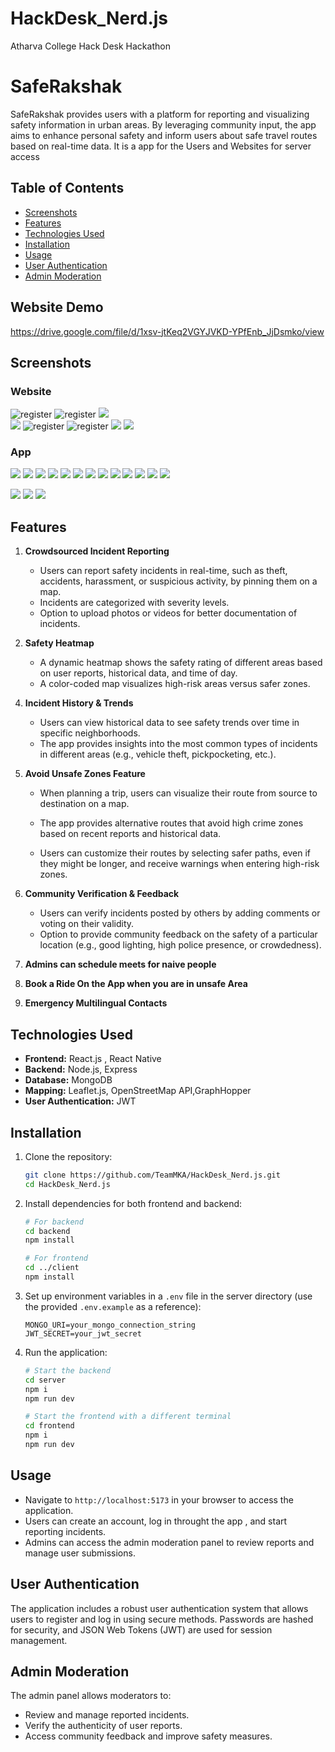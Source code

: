 # HackDesk_Nerd.js

Atharva College Hack Desk Hackathon

# SafeRakshak

SafeRakshak provides users with a platform for reporting and visualizing safety information in urban areas. By leveraging community input, the app aims to enhance personal safety and inform users about safe travel routes based on real-time data. It is a app for the Users and Websites for server access

## Table of Contents

-   [Screenshots](#screenshots)
-   [Features](#features)
-   [Technologies Used](#technologies-used)
-   [Installation](#installation)
-   [Usage](#usage)
-   [User Authentication](#user-authentication)
-   [Admin Moderation](#admin-moderation)

## Website Demo

https://drive.google.com/file/d/1xsv-jtKeq2VGYJVKD-YPfEnb_JjDsmko/view

## Screenshots

### Website

![register](</assets/WhatsApp%20Image%202024-09-28%20at%202.36.03%20PM%20(2).jpeg>)
![register](</assets/WhatsApp%20Image%202024-09-28%20at%202.36.01%20PM%20(1).jpeg>)
![](/assets/WhatsApp%20Image%202024-09-28%20at%202.36.01%20PM.jpeg)  
![](/assets/WhatsApp%20Image%202024-09-28%20at%202.36.03%20PM.jpeg)
![register](</assets/WhatsApp%20Image%202024-09-28%20at%202.36.02%20PM%20(2).jpeg>)
![register](</assets/WhatsApp%20Image%202024-09-28%20at%202.36.01%20PM%20(2).jpeg>)
![](</assets/WhatsApp%20Image%202024-09-28%20at%202.36.00%20PM%20(1).jpeg>)
![](/assets/WhatsApp%20Image%202024-09-28%20at%202.36.02%20PM.jpeg)

### App

![](/assets/Screenshot_2024-09-28-14-52-32-65_f73b71075b1de7323614b647fe394240.jpg)
![](/assets/Screenshot_2024-09-28-14-52-37-81_f73b71075b1de7323614b647fe394240.jpg)
![](/assets/Screenshot_2024-09-28-14-38-44-53_f73b71075b1de7323614b647fe394240.jpg)
![](/assets/Screenshot_2024-09-28-14-38-50-25_f73b71075b1de7323614b647fe394240.jpg)
![](/assets/Screenshot_2024-09-28-14-53-25-14_f73b71075b1de7323614b647fe394240.jpg)
![](/assets/Screenshot_2024-09-28-14-53-33-19_f73b71075b1de7323614b647fe394240.jpg)
![](</assets/Screenshot_2024-09-28-14-39-02-28_f73b71075b1de7323614b647fe394240%20(1).jpg>)
![](/assets/Screenshot_2024-09-28-14-53-57-10_f73b71075b1de7323614b647fe394240.jpg)
![](/assets/Screenshot_2024-09-28-14-54-16-78_da8e1b33c587c7c6dfcf439d19f6f0d3.jpg)
![](/assets/Screenshot_2024-09-28-14-54-39-12_f73b71075b1de7323614b647fe394240.jpg)
![](/assets/Screenshot_2024-09-28-14-54-57-62_ac3737bae9ff3034c1f358df611add2a.jpg)
![](/assets/Screenshot_2024-09-28-14-55-14-70_f73b71075b1de7323614b647fe394240.jpg)
![](/assets/Screenshot_2024-09-28-14-55-18-21_f73b71075b1de7323614b647fe394240.jpg)

![](</assets/Screenshot_2024-09-28-14-40-50-57_f73b71075b1de7323614b647fe394240%20(1).jpg>)
![](/assets//Screenshot_2024-09-28-14-55-08-58_f73b71075b1de7323614b647fe394240.jpg)
![](/assets/safety.jpg)

## Features

1. **Crowdsourced Incident Reporting**

    - Users can report safety incidents in real-time, such as theft, accidents, harassment, or suspicious activity, by pinning them on a map.
    - Incidents are categorized with severity levels.
    - Option to upload photos or videos for better documentation of incidents.

2. **Safety Heatmap**
    - A dynamic heatmap shows the safety rating of different areas based on user reports, historical data, and time of day.
    - A color-coded map visualizes high-risk areas versus safer zones.

<!-- 3. **Route Safety Score**
   - Users can check the safety rating of different travel routes (walking, driving, public transit) and receive route recommendations based on safety.
   - Alerts are sent to users when they are near a recently reported unsafe area. -->

4. **Incident History & Trends**

    - Users can view historical data to see safety trends over time in specific neighborhoods.
    - The app provides insights into the most common types of incidents in different areas (e.g., vehicle theft, pickpocketing, etc.).

5. **Avoid Unsafe Zones Feature**

    - When planning a trip, users can visualize their route from source to destination on a map.

    - The app provides alternative routes that avoid high crime zones based on recent reports and historical data.
    - Users can customize their routes by selecting safer paths, even if they might be longer, and receive warnings when entering high-risk zones.

6. **Community Verification & Feedback**

    - Users can verify incidents posted by others by adding comments or voting on their validity.
    - Option to provide community feedback on the safety of a particular location (e.g., good lighting, high police presence, or crowdedness).

7. **Admins can schedule meets for naive people**

8. **Book a Ride On the App when you are in unsafe Area**

9. **Emergency Multilingual Contacts**

## Technologies Used

-   **Frontend:** React.js , React Native
-   **Backend:** Node.js, Express
-   **Database:** MongoDB
-   **Mapping:** Leaflet.js, OpenStreetMap API,GraphHopper
-   **User Authentication:** JWT

## Installation

1. Clone the repository:

    ```bash
    git clone https://github.com/TeamMKA/HackDesk_Nerd.js.git
    cd HackDesk_Nerd.js
    ```

2. Install dependencies for both frontend and backend:

    ```bash
    # For backend
    cd backend
    npm install

    # For frontend
    cd ../client
    npm install
    ```

3. Set up environment variables in a `.env` file in the server directory (use the provided `.env.example` as a reference):

    ```plaintext
    MONGO_URI=your_mongo_connection_string
    JWT_SECRET=your_jwt_secret
    ```

4. Run the application:

    ```bash
    # Start the backend
    cd server
    npm i
    npm run dev

    # Start the frontend with a different terminal
    cd frontend
    npm i
    npm run dev
    ```

## Usage

-   Navigate to `http://localhost:5173` in your browser to access the application.
-   Users can create an account, log in throught the app , and start reporting incidents.
-   Admins can access the admin moderation panel to review reports and manage user submissions.

## User Authentication

The application includes a robust user authentication system that allows users to register and log in using secure methods. Passwords are hashed for security, and JSON Web Tokens (JWT) are used for session management.

## Admin Moderation

The admin panel allows moderators to:

-   Review and manage reported incidents.
-   Verify the authenticity of user reports.
-   Access community feedback and improve safety measures.

##
